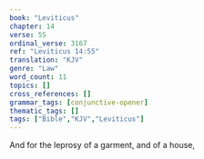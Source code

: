 ```yaml
---
book: "Leviticus"
chapter: 14
verse: 55
ordinal_verse: 3167
ref: "Leviticus 14:55"
translation: "KJV"
genre: "Law"
word_count: 11
topics: []
cross_references: []
grammar_tags: [conjunctive-opener]
thematic_tags: []
tags: ["Bible","KJV","Leviticus"]
---
```

And for the leprosy of a garment, and of a house,
